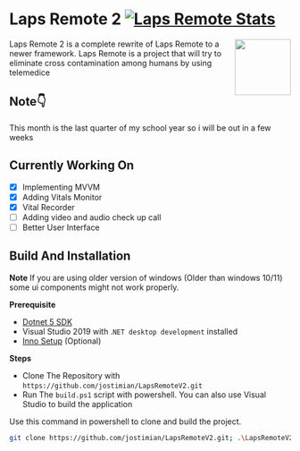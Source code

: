 # Laps Remote 2 [![Laps Remote Stats](https://circleci.com/gh/jostimian/LapsRemoteV2.svg?style=svg)](https://circleci.com/gh/jostimian/LapsRemoteV2)

<img width="100" height="100" src="./img/ico.ico" align ="right">

Laps Remote 2 is a complete rewrite of Laps Remote to a newer framework.
Laps Remote is a project that will try to eliminate cross contamination among humans
by using telemedice

## Note👇
This month is the last quarter of my school year so i will be out in a few weeks

## Currently Working On
- [x] Implementing MVVM
- [x] Adding Vitals Monitor
- [x] Vital Recorder
- [ ] Adding video and audio check up call
- [ ] Better User Interface

## Build And Installation
**Note**
If you are using older version of windows (Older than windows 10/11) some ui components might not work properly.

**Prerequisite**
- [Dotnet 5 SDK](https://dotnet.microsoft.com/download/dotnet/5.0)
- Visual Studio 2019 with .`NET desktop development` installed
- [Inno Setup](https://jrsoftware.org/isinfo.php) (Optional)

**Steps**
- Clone The Repository with `https://github.com/jostimian/LapsRemoteV2.git`
- Run The `build.ps1` script with powershell. You can also use Visual Studio to build the application

Use this command in powershell to clone and build the project.
```bash
git clone https://github.com/jostimian/LapsRemoteV2.git; .\LapsRemoteV2\build.ps1
```
